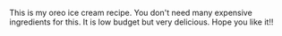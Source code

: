 This is my oreo ice cream recipe. You don't need many expensive ingredients for this. It is low budget but very delicious. Hope you like it!!